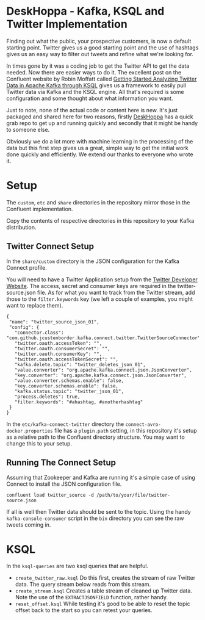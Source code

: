 # DeskHoppa - Kafka, KSQL and Twitter Implementation

Finding out what the public, your prospective customers, is now a default starting point. Twitter gives us a good starting point and the use of hashtags gives us an easy way to filter out tweets and refine what we're looking for.

In times gone by it was a coding job to get the Twitter API to get the data needed. Now there are easier ways to do it. The excellent post on the Confluent website by Robin Moffatt called [Getting Started Analyzing Twitter Data in Apache Kafka through KSQL](https://www.confluent.io/blog/using-ksql-to-analyse-query-and-transform-data-in-kafka) gives us a framework to easily pull Twitter data via Kafka and the KSQL engine. All that's required is some configuration and some thought about what information you want.

Just to note, none of the actual code or content here is new. It's just packaged and shared here for two reasons, firstly [DeskHoppa](https://www.deskhoppa.com) has a quick grab repo to get up and running quickly and secondly that it might be handy to someone else.

Obviously we do a lot more with machine learning in the processing of the data but this first step gives us a great, simple way to get the initial work done quickly and efficiently. We extend our thanks to everyone who wrote it.

# Setup

The `custom`, `etc` and `share` directories in the repository mirror those in the Confluent implementation.

Copy the contents of respective directories in this repository to your Kafka distribution.

## Twitter Connect Setup

In the `share/custom` directory is the JSON configuration for the Kafka Connect profile.

You will need to have a Twitter Application setup from the [Twitter Developer Website](https://developer.twitter.com/). The access, secret and consumer keys are required in the twitter-source.json file. As for what you want to track from the Twitter stream, add those to the `filter.keywords` key (we left a couple of examples, you might want to replace them).


```
{
 "name": "twitter_source_json_01",
 "config": {
   "connector.class": "com.github.jcustenborder.kafka.connect.twitter.TwitterSourceConnector",
   "twitter.oauth.accessToken": "",
   "twitter.oauth.consumerSecret": "",
   "twitter.oauth.consumerKey": "",
   "twitter.oauth.accessTokenSecret": "",
   "kafka.delete.topic": "twitter_deletes_json_01",
   "value.converter": "org.apache.kafka.connect.json.JsonConverter",
   "key.converter": "org.apache.kafka.connect.json.JsonConverter",
   "value.converter.schemas.enable": false,
   "key.converter.schemas.enable": false,
   "kafka.status.topic": "twitter_json_01",
   "process.deletes": true,
   "filter.keywords": "#ahashtag, #anotherhashtag"
 }
}
```

In the `etc/kafka-connect-twitter` directory the `connect-avro-docker.properties` file has a `plugin.path` setting, in this repository it's setup as a relative path to the Confluent directory structure. You may want to change this to your setup.

## Running The Connect Setup

Assuming that Zookeeper and Kafka are running it's a simple case of using Connect to install the JSON configuration file.

```
confluent load twitter_source -d /path/to/your/file/twitter-source.json
```

If all is well then Twitter data should be sent to the topic. Using the handy `kafka-console-consumer` script in the `bin` directory you can see the raw tweets coming in.

# KSQL

In the `ksql-queries` are two ksql queries that are helpful.

- `create_twitter_raw.ksql` Do this first, creates the stream of raw Twitter data. The query stream below reads from this stream.
- `create_stream.ksql` Creates a table stream of cleaned up Twitter data. Note the use of the `EXTRACTJSONFIELD` function, rather handy.
- `reset_offset.ksql` While testing it's good to be able to reset the topic offset back to the start so you can retest your queries.
